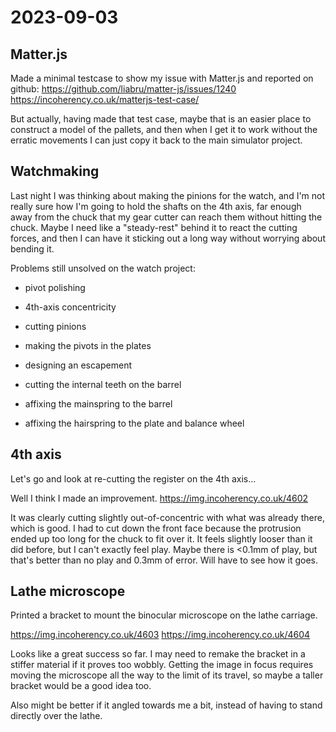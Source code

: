 # 2023-09-03

## Matter.js

Made a minimal testcase to show my issue with Matter.js and reported on github: https://github.com/liabru/matter-js/issues/1240 https://incoherency.co.uk/matterjs-test-case/

But actually, having made that test case, maybe that is an easier place to construct a model of the pallets, and then
when I get it to work without the erratic movements I can just copy it back to the main simulator project.

## Watchmaking

Last night I was thinking about making the pinions for the watch, and I'm not really sure how I'm going to hold the shafts on the 4th axis, far enough
away from the chuck that my gear cutter can reach them without hitting the chuck. Maybe I need like a "steady-rest" behind it to react the cutting forces,
and then I can have it sticking out a long way without worrying about bending it.

Problems still unsolved on the watch project:

* pivot polishing

* 4th-axis concentricity

* cutting pinions

* making the pivots in the plates

* designing an escapement

* cutting the internal teeth on the barrel

* affixing the mainspring to the barrel

* affixing the hairspring to the plate and balance wheel

## 4th axis

Let's go and look at re-cutting the register on the 4th axis...

Well I think I made an improvement. https://img.incoherency.co.uk/4602

It was clearly cutting slightly out-of-concentric with what was already there, which is good.
I had to cut down the front face because the protrusion ended up too long for the chuck to fit over it.
It feels slightly looser than it did before, but I can't exactly feel play. Maybe there is <0.1mm of play,
but that's better than no play and 0.3mm of error. Will have to see how it goes.

## Lathe microscope

Printed a bracket to mount the binocular microscope on the lathe carriage.

https://img.incoherency.co.uk/4603
https://img.incoherency.co.uk/4604

Looks like a great success so far. I may need to remake the bracket in a stiffer material if it proves too wobbly.
Getting the image in focus requires moving the microscope all the way to the limit of its travel, so maybe a taller
bracket would be a good idea too.

Also might be better if it angled towards me a bit, instead of having to stand directly over the lathe.
